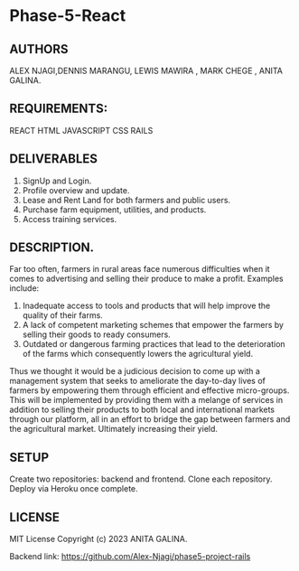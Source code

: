 # Phase-5-React
 ## AUTHORS
 ALEX NJAGI,DENNIS MARANGU, LEWIS MAWIRA , MARK CHEGE , ANITA GALINA.

## REQUIREMENTS:
REACT HTML JAVASCRIPT CSS RAILS

## DELIVERABLES
1. SignUp and Login.
2. Profile overview and update.
3. Lease and Rent Land for both farmers and public users.
4. Purchase farm equipment, utilities, and products.
5. Access training services.



## DESCRIPTION.
Far too often, farmers in rural areas face numerous difficulties when it comes to advertising and selling their produce to make a profit. Examples include:
1. Inadequate access to tools and products that will help improve the quality of their farms.
2. A lack of competent marketing schemes that empower the farmers by selling their goods to ready consumers.
3. Outdated or dangerous farming practices that lead to the deterioration of the farms which consequently lowers the agricultural yield.

Thus we thought it would be a judicious decision to come up with a  management system   that seeks to ameliorate the day-to-day lives of farmers by empowering them through efficient and effective micro-groups. This will be implemented by providing  them with a melange of services in addition to selling their products to both local and international markets through our platform, all in an effort to bridge the gap between farmers and the agricultural market. Ultimately increasing their yield.


## SETUP
Create two repositories: backend and frontend.
Clone each repository.
Deploy via Heroku once complete.

## LICENSE
MIT License Copyright (c) 2023 ANITA GALINA.

Backend link: https://github.com/Alex-Njagi/phase5-project-rails
